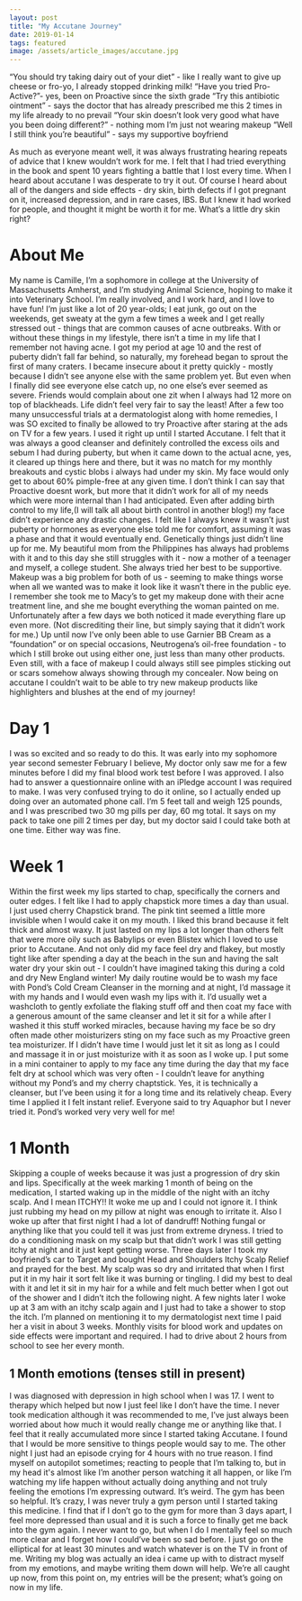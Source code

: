 ```yaml
---
layout: post
title: "My Accutane Journey"
date: 2019-01-14 
tags: featured 
image: /assets/article_images/accutane.jpg
---
```

“You should try taking dairy out of your diet” - like I really want to give up cheese or fro-yo, I already stopped drinking milk!
“Have you tried Pro-Active?”- yes, been on Proactive since the sixth grade
“Try this antibiotic ointment” - says the doctor that has already prescribed me this 2 times in my life already to no prevail
“Your skin doesn’t look very good what have you been doing different?” - nothing mom I’m just not wearing makeup
“Well I still think you’re beautiful” - says my supportive boyfriend

As much as everyone meant well, it was always frustrating hearing repeats of advice that I knew wouldn’t work for me. I felt that I had tried everything in the book and spent 10 years fighting a battle that I lost every time. When I heard about accutane I was desperate to try it out. Of course I heard about all of the dangers and side effects - dry skin, birth defects if I got pregnant on it, increased depression, and in rare cases, IBS. But I knew it had worked for people, and thought it might be worth it for me. What’s a little dry skin right?

# About Me 
My name is Camille, I’m a sophomore in college at the University of Massachusetts Amherst, and I’m studying Animal Science, hoping to make it into Veterinary School. I’m really involved, and I work hard, and I love to have fun! I’m just like a lot of 20 year-olds; I eat junk, go out on the weekends, get sweaty at the gym a few times a week and I get really stressed out - things that are common causes of acne outbreaks.
With or without these things in my lifestyle, there isn’t a time in my life that I remember not having acne. I got my period at age 10 and the rest of puberty didn’t fall far behind, so naturally, my forehead began to sprout the first of many craters. I became insecure about it pretty quickly - mostly because I didn’t see anyone else with the same problem yet. But even when I finally did see everyone else catch up, no one else’s ever seemed as severe. Friends would complain about one zit when I always had 12 more on top of blackheads. Life didn’t feel very fair to say the least!
After a few too many unsuccessful trials at a dermatologist along with home remedies, I was SO excited to finally be allowed to try Proactive after staring at the ads on TV for a few years. I used it right up until I started Accutane. I felt that it was always a good cleanser and definitely controlled the excess oils and sebum I had during puberty, but when it came down to the actual acne, yes, it cleared up things here and there, but it was no match for my monthly breakouts and cystic blobs i always had under my skin. My face would only get to about 60% pimple-free at any given time. I don’t think I can say that Proactive doesnt work, but more that it didn’t work for all of my needs which were more internal than I had anticipated. Even after adding birth control to my life,(I will talk all about birth control in another blog!) my face didn’t experience any drastic changes. I felt like I always knew it wasn’t just puberty or hormones as everyone else told me for comfort, assuming it was a phase and that it would eventually end. 
Genetically things just didn’t line up for me. My beautiful mom from the Philippines has always had problems with it and to this day she still struggles with it - now a mother of a teenager and myself, a college student. She always tried her best to be supportive. Makeup was a big problem for both of us - seeming to make things worse when all we wanted was to make it look like it wasn’t there in the public eye. I remember she took me to Macy’s to get my makeup done with their acne treatment line, and she me bought everything the woman painted on me. Unfortunately after a few days we both noticed it made everything flare up even more. (Not discrediting their line, but simply saying that it didn’t work for me.) Up until now I’ve only been able to use Garnier BB Cream as a “foundation” or on special occasions, Neutrogena’s oil-free foundation - to which I still broke out using either one, just less than many other products. Even still, with a face of makeup I could always still see pimples sticking out or scars somehow always showing through my concealer. Now being on accutane I couldn’t wait to be able to try new makeup products like highlighters and blushes at the end of my journey!


# Day 1
I was so excited and so ready to do this. It was early into my sophomore year second semester February I believe, My doctor only saw me for a few minutes before I did my final blood work test before I was approved. I also had to answer a questionnaire online with an iPledge account I was required to make. I was very confused trying to do it online, so I actually ended up doing over an automated phone call. I’m 5 feet tall and weigh 125 pounds, and I was prescribed two 30 mg pills per day, 60 mg total. It says on my pack to take one pill 2 times per day, but my doctor said I could take both at one time. Either way was fine. 

# Week 1
Within the first week my lips started to chap, specifically the corners and outer edges. I felt like I had to apply chapstick more times a day than usual. I just used cherry Chapstick brand. The pink tint seemed a little more invisible when I would cake it on my mouth. I liked this brand because it felt thick and almost waxy. It just lasted on my lips a lot longer than others felt that were more oily such as Babylips or even Blistex which I loved to use prior to Accutane. And not only did my face feel dry and flakey, but mostly tight like after spending a day at the beach in the sun and having the salt water dry your skin out - I couldn’t have imagined taking this during a cold and dry New England winter!
My daily routine would be to wash my face with Pond’s Cold Cream Cleanser in the morning and at night, I’d massage it with my hands and I would even wash my lips with it. I’d usually wet a washcloth to gently exfoliate the flaking stuff off and then coat my face with a generous amount of the same cleanser and let it sit for a while after I washed it this stuff worked miracles, because having my face be so dry often made other moisturizers sting on my face such as my Proactive green tea moisturizer. If I didn’t have time I would just let it sit as long as I could and massage it in or just moisturize with it as soon as I woke up. I put some in a mini container to apply to my face any time during the day that my face felt dry at school which was very often - I couldn’t leave for anything without my Pond’s and my cherry chaptstick. Yes, it is technically a cleanser, but I’ve been using it for a long time and its relatively cheap. Every time I applied it I felt instant relief. Everyone said to try Aquaphor but I never tried it. Pond’s worked very very well for me! 

# 1 Month
Skipping a couple of weeks because it was just a progression of dry skin and lips. Specifically at the week marking 1 month of being on the medication, I started waking up in the middle of the night with an itchy scalp. And I mean ITCHY!! It woke me up and I could not ignore it. I think just rubbing my head on my pillow at night was enough to irritate it. Also I woke up after that first night I had a lot of dandruff! Nothing fungal or anything like that you could tell it was just from extreme dryness. I tried to do a conditioning mask on my scalp but that didn’t work I was still getting itchy at night and it just kept getting worse. Three days later I took my boyfriend’s car to Target and bought Head and Shoulders Itchy Scalp Relief and prayed for the best. My scalp was so dry and irritated that when I first put it in my hair it sort felt like it was burning or tingling. I did my best to deal with it and let it sit in my hair for a while and felt much better when I got out of the shower and I didn’t itch the following night. A few nights later I woke up at 3 am with an itchy scalp again and I just had to take a shower to stop the itch. I’m planned on mentioning it to my dermatologist next time I paid her a visit in about 3 weeks. Monthly visits for blood work and updates on side effects were important and required. I had to drive about 2 hours from school to see her every month. 

## 1 Month emotions (tenses still in present)
I was diagnosed with depression in high school when I was 17. I went to therapy which helped but now I just feel like I don’t have the time. I never took medication although it was recommended to me, I’ve just always been worried about how much it would really change me or anything like that. I feel that it really accumulated more since I started taking Accutane. I found that I would be more sensitive to things people would say to me. The other night I just had an episode crying for 4 hours with no true reason. I find myself on autopilot sometimes; reacting to people that I’m talking to, but in my head it's almost like I’m another person watching it all happen, or like I’m watching my life happen without actually doing anything and not truly feeling the emotions I’m expressing outward. It’s weird. The gym has been so helpful. It’s crazy, I was never truly a gym person until I started taking this medicine. I find that if I don’t go to the gym for more than 3 days apart, I feel more depressed than usual and it is such a force to finally get me back into the gym again. I never want to go, but when I do I mentally feel so much more clear and I forget how I could’ve been so sad before. I just go on the elliptical for at least 30 minutes and watch whatever is on the TV in front of me. Writing my blog was actually an idea i came up with to distract myself from my emotions, and maybe writing them down will help. We’re all caught up now, from this point on, my entries will be the present; what’s going on now in my life. 
